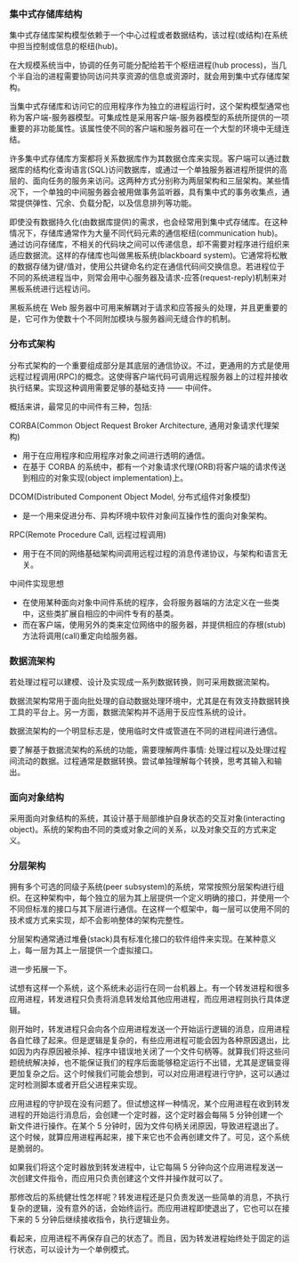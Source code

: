 
### 集中式存储库结构

集中式存储库架构模型依赖于一个中心过程或者数据结构，该过程(或结构)在系统中担当控制或信息的枢纽(hub)。

在大规模系统当中，协调的任务可能分配给若干个枢纽进程(hub process)，当几个半自治的进程需要协同访问共享资源的信息或资源时，就会用到集中式存储库架构。

当集中式存储库和访问它的应用程序作为独立的进程运行时，这个架构模型通常也称为客户端-服务器模型。可集成性是采用客户端-服务器模型的系统所提供的一项重要的非功能属性。该属性使不同的客户端和服务器可在一个大型的环境中无缝连结。

许多集中式存储库方案都将关系数据库作为其数据仓库来实现。客户端可以通过数据库的结构化查询语言(SQL)访问数据库，或通过一个单独服务器进程所提供的高层的、面向任务的服务来访问。这两种方式分别称为两层架构和三层架构。某些情况下，一个单独的中间服务器会被用做事务监听器，具有集中式的事务收集点，通常提供弹性、冗余、负载分配，以及信息排列等功能。

即使没有数据持久化(由数据库提供)的需求，也会经常用到集中式存储库。在这种情况下，存储库通常作为大量不同代码元素的通信枢纽(communication hub)。通过访问存储库，不相关的代码块之间可以传递信息，却不需要对程序进行组织来适应数据流。这样的存储库也叫做黑板系统(blackboard system)。它通常将松散的数据存储为键/值对，使用公共键命名约定在通信代码间交换信息。若进程位于不同的系统进程当中，则常会用中心服务器及请求-应答(request-reply)机制来对黑板系统进行远程访问。

黑板系统在 Web 服务器中可用来解耦对于请求和应答报头的处理，并且更重要的是，它可作为使数十个不同附加模块与服务器间无缝合作的机制。


### 分布式架构

分布式架构的一个重要组成部分是其底层的通信协议。不过，更通用的方式是使用远程过程调用(RPC)的概念。这使得客户端代码可调用远程服务器上的过程并接收执行结果。实现这种调用需要足够的基础支持 —— 中间件。


概括来讲，最常见的中间件有三种，包括:

CORBA(Common Object Request Broker Architecture, 通用对象请求代理架构)
* 用于在应用程序和应用程序对象之间进行透明的通信。
* 在基于 CORBA 的系统中，都有一个对象请求代理(ORB)将客户端的请求传送到相应的对象实现(object implementation)上。

DCOM(Distributed Component Object Model, 分布式组件对象模型)
* 是一个用来促进分布、异构环境中软件对象间互操作性的面向对象架构。

RPC(Remote Procedure Call, 远程过程调用)
* 用于在不同的网络基础架构间调用远程过程的消息传递协议，与架构和语言无关。

中间件实现思想
* 在使用某种面向对象中间件系统的程序，会将服务器端的方法定义在一些类中，这些类扩展自相应的中间件专有的基类。
* 而在客户端，使用另外的类来定位网络中的服务器，并提供相应的存根(stub)方法将调用(call)重定向给服务器。


### 数据流架构

若处理过程可以建模、设计及实现成一系列数据转换，则可采用数据流架构。

数据流架构常用于面向批处理的自动数据处理环境中，尤其是在有效支持数据转换工具的平台上。另一方面，数据流架构并不适用于反应性系统的设计。

数据流架构的一个明显标志是，使用临时文件或管道在不同的进程间进行通信。

要了解基于数据流架构的系统的功能，需要理解两件事情: 处理过程以及处理过程间流动的数据。过程通常是数据转换。尝试单独理解每个转换，思考其输入和输出。


### 面向对象结构

采用面向对象结构的系统，其设计基于局部维护自身状态的交互对象(interacting object)。系统的架构由不同的类或对象之间的关系，以及对象交互的方式来定义。


### 分层架构

拥有多个可选的同级子系统(peer subsystem)的系统，常常按照分层架构进行组织。在这种架构中，每个独立的层为其上层提供一个定义明确的接口，并使用一个不同但标准的接口与其下层进行通信。在这样一个框架中，每一层可以使用不同的技术或方式来实现，却不会影响整体的架构完整性。

分层架构通常通过堆叠(stack)具有标准化接口的软件组件来实现。在某种意义上，每一层为其上一层提供一个虚拟接口。

进一步拓展一下。

试想有这样一个系统，这个系统未必运行在同一台机器上。有一个转发进程和很多应用进程，转发进程只负责将消息转发给其他应用进程，而应用进程则执行具体逻辑。

刚开始时，转发进程只会向各个应用进程发送一个开始运行逻辑的消息，应用进程各自忙碌了起来。但是逻辑是复杂的，有些应用进程可能会因为各种原因退出，比如因为内存原因被杀掉、程序中错误地关闭了一个文件句柄等。就算我们将这些问题统统解决掉，也不能保证我们的程序后面能够稳定运行不出错，尤其是逻辑变得更加复杂之后。这个时候我们可能会想到，可以对应用进程进行守护，这可以通过定时检测脚本或者开启父进程来实现。

应用进程的守护现在没有问题了。但试想这样一种情况，某个应用进程在收到转发进程的开始运行消息后，会创建一个定时器，这个定时器会每隔 5 分钟创建一个新文件进行操作。在某个 5 分钟时，因为文件句柄关闭原因，导致进程退出了。这个时候，就算应用进程再起来，接下来它也不会再创建文件了。可见，这个系统是脆弱的。

如果我们将这个定时器放到转发进程中，让它每隔 5 分钟向这个应用进程发送一次创建文件指令，而应用只负责创建这个文件并操作就可以了。

那修改后的系统健壮性怎样呢？转发进程还是只负责发送一些简单的消息，不执行复杂的逻辑，没有意外的话，会始终运行。而应用进程即使退出了，它也可以在接下来的 5 分钟后继续接收指令，执行逻辑业务。

看起来，应用进程不再保存自己的状态了。而且，因为转发进程始终处于固定的运行状态，可以设计为一个单例模式。
